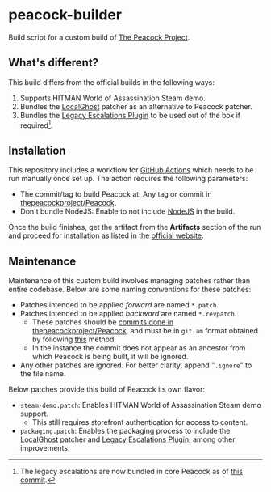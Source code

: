 # peacock-builder

Build script for a custom build of [The Peacock Project][1].

## What's different?

This build differs from the official builds in the following ways:

1. Supports HITMAN World of Assassination Steam demo.
2. Bundles the [LocalGhost][2] patcher as an alternative to Peacock patcher.
3. Bundles the [Legacy Escalations Plugin][3] to be used out of the box if
   required[^1].

## Installation

This repository includes a workflow for [GitHub Actions][4] which needs to be
run manually once set up. The action requires the following parameters:

* The commit/tag to build Peacock at: Any tag or commit in
[thepeacockproject/Peacock][5].
* Don't bundle NodeJS: Enable to not include [NodeJS][6] in the build.

Once the build finishes, get the artifact from the **Artifacts** section of the
run and proceed for installation as listed in the [official website][7].

## Maintenance

Maintenance of this custom build involves managing patches rather than entire
codebase. Below are some naming conventions for these patches:

* Patches intended to be applied _forward_ are named `*.patch`.
* Patches intended to be applied _backward_ are named `*.revpatch`.
  * These patches should be [commits done in thepeacockproject/Peacock][8], and
  must be in `git am` format obtained by following [this][9] method.
  * In the instance the commit does not appear as an ancestor from which Peacock
  is being built, it will be ignored.
* Any other patches are ignored. For better clarity, append "`.ignore`" to the
file name.

Below patches provide this build of Peacock its own flavor:

* `steam-demo.patch`: Enables HITMAN World of Assassination Steam demo support.
  * This still requires storefront authentication for access to content.
* `packaging.patch`: Enables the packaging process to include the
[LocalGhost][2] patcher and [Legacy Escalations Plugin][3], among other
improvements.

[^1]: The legacy escalations are now bundled in core Peacock as of [this
    commit][10].

[1]: https://thepeacockproject.org
[2]: https://gitlab.com/grappigegovert/localghost
[3]: https://thepeacockproject.org/wiki/custom-content/#escalations
[4]: https://docs.github.com/en/actions
[5]: https://github.com/thepeacockproject/Peacock
[6]: https://nodejs.org
[7]: https://thepeacockproject.org/wiki/intel/installation
[8]: https://github.com/thepeacockproject/Peacock/commits
[9]: https://webapps.stackexchange.com/a/159720
[10]: https://github.com/thepeacockproject/Peacock/commit/4575924e80150a1b9d5593f7f01f2a29e5853721
